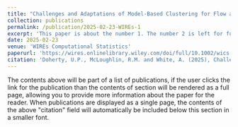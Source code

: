```yaml
---
title: "Challenges and Adaptations of Model-Based Clustering for Flow and Mass Cytometry"
collection: publications
permalink: /publication/2025-02-23-WIREs-1
excerpt: 'This paper is about the number 1. The number 2 is left for future work.'
date: 2025-02-23
venue: 'WIREs Computational Statistics'
paperurl: 'https://wires.onlinelibrary.wiley.com/doi/full/10.1002/wics.70017'
citation: 'Doherty, U.P., McLoughlin, R.M. and White, A. (2025), Challenges and Adaptations of Model-Based Clustering for Flow and Mass Cytometry. WIREs Comput Stat, 17: e70017. https://doi.org/10.1002/wics.70017'
---
```


The contents above will be part of a list of publications, if the user clicks the link for the publication than the contents of section will be rendered as a full page, allowing you to provide more information about the paper for the reader. When publications are displayed as a single page, the contents of the above "citation" field will automatically be included below this section in a smaller font.
